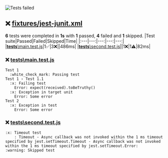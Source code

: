 ![Tests failed](https://img.shields.io/badge/tests-1%20passed%2C%204%20failed%2C%201%20skipped-critical)
## :x: <a id="user-content-r0" href="#r0">fixtures/jest-junit.xml</a>
**6** tests were completed in **1s** with **1** passed, **4** failed and **1** skipped.
|Test suite|Passed|Failed|Skipped|Time|
|:---|---:|---:|---:|---:|
|[__tests__\main.test.js](#r0s0)|1:white_check_mark:|3:x:||486ms|
|[__tests__\second.test.js](#r0s1)||1:x:|1:warning:|82ms|
### :x: <a id="user-content-r0s0" href="#r0s0">__tests__\main.test.js</a>
```
Test 1
  :white_check_mark: Passing test
Test 1 › Test 1.1
  :x: Failing test
	Error: expect(received).toBeTruthy()
  :x: Exception in target unit
	Error: Some error
Test 2
  :x: Exception in test
	Error: Some error
```
### :x: <a id="user-content-r0s1" href="#r0s1">__tests__\second.test.js</a>
```
:x: Timeout test
	: Timeout - Async callback was not invoked within the 1 ms timeout specified by jest.setTimeout.Timeout - Async callback was not invoked within the 1 ms timeout specified by jest.setTimeout.Error:
:warning: Skipped test
```